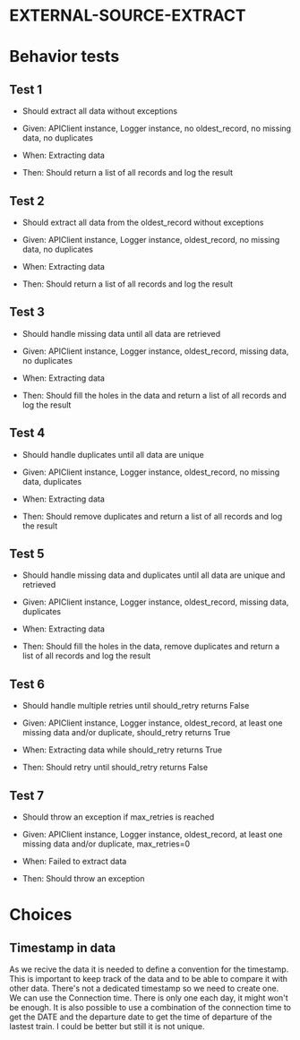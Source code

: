 # EXTERNAL-SOURCE-EXTRACT

# Behavior tests

## Test 1
- Should extract all data without exceptions

- Given: APIClient instance, Logger instance, no oldest_record, no missing data, no duplicates
- When: Extracting data
- Then: Should return a list of all records and log the result

## Test 2
- Should extract all data from the oldest_record without exceptions

- Given: APIClient instance, Logger instance, oldest_record, no missing data, no duplicates
- When: Extracting data
- Then: Should return a list of all records and log the result

## Test 3
- Should handle missing data until all data are retrieved

- Given: APIClient instance, Logger instance, oldest_record, missing data, no duplicates
- When: Extracting data
- Then: Should fill the holes in the data and return a list of all records and log the result

## Test 4
- Should handle duplicates until all data are unique

- Given: APIClient instance, Logger instance, oldest_record, no missing data, duplicates
- When: Extracting data
- Then: Should remove duplicates and return a list of all records and log the result

## Test 5
- Should handle missing data and duplicates until all data are unique and retrieved

- Given: APIClient instance, Logger instance, oldest_record, missing data, duplicates
- When: Extracting data
- Then: Should fill the holes in the data, remove duplicates and return a list of all records and log the result

## Test 6
- Should handle multiple retries until should_retry returns False

- Given: APIClient instance, Logger instance, oldest_record, at least one missing data and/or duplicate, should_retry returns True
- When: Extracting data while should_retry returns True
- Then: Should retry until should_retry returns False

## Test 7
- Should throw an exception if max_retries is reached

- Given: APIClient instance, Logger instance, oldest_record, at least one missing data and/or duplicate, max_retries=0
- When: Failed to extract data
- Then: Should throw an exception


# Choices
## Timestamp in data
As we recive the data it is needed to define a convention for the timestamp. This is important to keep track of the data and to be able to compare it with other data.
There's not a dedicated timestamp so we need to create one. We can use the Connection time. There is only one each day, it might won't be enough. It is also possible to use a
combination of the connection time to get the DATE and the departure date to get the time of departure of the lastest train. I could be better but still it is not unique.